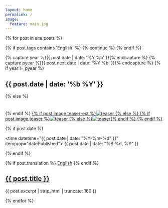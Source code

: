 ```yaml
---
layout: home
permalink: /
image:
  feature: main.jpg
---
```


<div class="tiles">
{% for post in site.posts %}

{% if post.tags contains 'English' %}
  {% continue %}
{% endif %}

<article class="tile" itemscope itemtype="http://schema.org/Article">
  {% capture year %}{{ post.date | date: '%Y %b' }}{% endcapture %}
  {% capture pyear %}{{ post.next.date | date: '%Y %b' }}{% endcapture %}
  {% if year != pyear %}  
    <h2 class="post-title">{{ post.date | date: '%b %Y' }}</h2>
  {% else %}
    <div style="height: 38px;"></div>
  {% endif %}
  
  <a href="{{ site.url }}{{ post.url }}" title="{{ post.title }}" class="post-teaser">
  {% if post.image.teaser-ext %}<img src="{{ post.image.teaser-ext }}" alt="teaser" itemprop="image">
  {% else %}
    {% if post.image.teaser %}<img src="{{ site.url }}/images/{{ post.image.teaser }}" alt="teaser" itemprop="image">
      {% else %}<img src="{{ site.url }}/images/{{ site.teaser }}" alt="teaser" itemprop="image">{% endif %}
  {% endif %}
  </a>
  
  {% if post.date %}<p class="entry-date date published"><time datetime="{{ post.date | date: "%Y-%m-%d" }}" itemprop="datePublished">
  {{ post.date | date: "%B %d, %Y" }}</time></p>
  {% endif %}  
  
  {% if post.translation %}
    <a href="{% post_url /articles/2015-01-11-sue-nev-vo %}">English</a>
  {% endif %}

  <h2 class="post-title" itemprop="name"><a href="{{ site.url }}{{ post.url }}">{{ post.title }}</a></h2>
  <p class="post-excerpt" itemprop="description">{{ post.excerpt | strip_html | truncate: 160 }}</p>
</article><!-- /.tile -->
  
{% endfor %}
</div><!-- /.tiles -->

